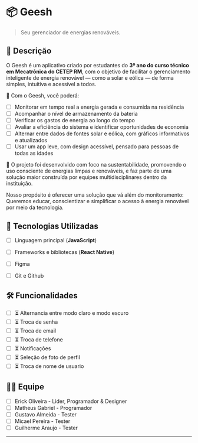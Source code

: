 # 📦 Geesh

> Seu gerenciador de energias renováveis.



## 📖 Descrição

O Geesh é um aplicativo criado por estudantes do **3º ano do curso técnico em Mecatrônica do CETEP RM**, com o objetivo de facilitar o gerenciamento inteligente de energia renovável — como a solar e eólica — de forma simples, intuitiva e acessível a todos.

📲 Com o Geesh, você poderá:

- [ ] Monitorar em tempo real a energia gerada e consumida na residência
- [ ] Acompanhar o nível de armazenamento da bateria
- [ ] Verificar os gastos de energia ao longo do tempo
- [ ] Avaliar a eficiência do sistema e identificar oportunidades de economia
- [ ] Alternar entre dados de fontes solar e eólica, com gráficos informativos e atualizados
- [ ] Usar um app leve, com design acessível, pensado para pessoas de todas as idades

🌿 O projeto foi desenvolvido com foco na sustentabilidade, promovendo o uso consciente de energias limpas e renováveis, e faz parte de uma solução maior construída por equipes multidisciplinares dentro da instituição.

Nosso propósito é oferecer uma solução que vá além do monitoramento:
Queremos educar, conscientizar e simplificar o acesso à energia renovável por meio da tecnologia.


## 🚀 Tecnologias Utilizadas

- [ ] Linguagem principal (**JavaScript**)
- [ ] Frameworks e bibliotecas (**React Native**)
- [ ] Figma
- [ ] Git e Github



## 🛠️ Funcionalidades

- [ ] ⏳ Alternancia entre modo claro e modo escuro
- [ ] ⏳ Troca de senha
- [ ] ⏳ Troca de email
- [ ] ⏳ Troca de telefone
- [ ] ⏳ Notificações
- [ ] ⏳ Seleção de foto de perfil
- [ ] ⏳ Troca de nome de usuario

## 👨‍💻 Equipe

- [ ] Erick Oliveira - Lider, Programador & Designer
- [ ] Matheus Gabriel - Programador
- [ ] Gustavo Almeida - Tester
- [ ] Micael Pereira - Tester
- [ ] Guilherme Araujo - Tester

---
